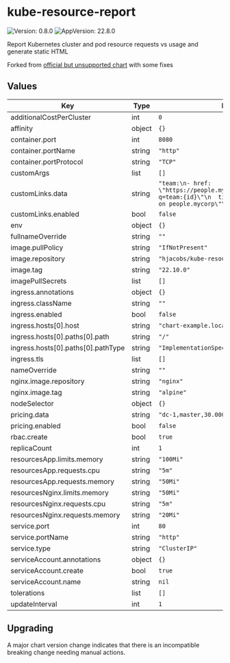 # kube-resource-report

![Version: 0.8.0](https://img.shields.io/badge/Version-0.8.0-informational?style=flat-square) ![AppVersion: 22.8.0](https://img.shields.io/badge/AppVersion-22.8.0-informational?style=flat-square)

Report Kubernetes cluster and pod resource requests vs usage and generate static HTML

Forked from [official but unsupported chart](https://codeberg.org/hjacobs/kube-resource-report/src/branch/main/unsupported/chart/kube-resource-report) with some fixes

## Values

| Key | Type | Default | Description |
|-----|------|---------|-------------|
| additionalCostPerCluster | int | `0` |  |
| affinity | object | `{}` |  |
| container.port | int | `8080` |  |
| container.portName | string | `"http"` |  |
| container.portProtocol | string | `"TCP"` |  |
| customArgs | list | `[]` |  |
| customLinks.data | string | `"team:\n- href: \"https://people.mycorp.example.org/search?q=team:{id}\"\n  title: \"Search team {id} on people.mycorp\"\n  icon: search\n"` |  |
| customLinks.enabled | bool | `false` |  |
| env | object | `{}` |  |
| fullnameOverride | string | `""` |  |
| image.pullPolicy | string | `"IfNotPresent"` |  |
| image.repository | string | `"hjacobs/kube-resource-report"` |  |
| image.tag | string | `"22.10.0"` |  |
| imagePullSecrets | list | `[]` |  |
| ingress.annotations | object | `{}` |  |
| ingress.className | string | `""` |  |
| ingress.enabled | bool | `false` |  |
| ingress.hosts[0].host | string | `"chart-example.local"` |  |
| ingress.hosts[0].paths[0].path | string | `"/"` |  |
| ingress.hosts[0].paths[0].pathType | string | `"ImplementationSpecific"` |  |
| ingress.tls | list | `[]` |  |
| nameOverride | string | `""` |  |
| nginx.image.repository | string | `"nginx"` |  |
| nginx.image.tag | string | `"alpine"` |  |
| nodeSelector | object | `{}` |  |
| pricing.data | string | `"dc-1,master,30.000\ndc-1,worker,500.000\n"` |  |
| pricing.enabled | bool | `false` |  |
| rbac.create | bool | `true` |  |
| replicaCount | int | `1` |  |
| resourcesApp.limits.memory | string | `"100Mi"` |  |
| resourcesApp.requests.cpu | string | `"5m"` |  |
| resourcesApp.requests.memory | string | `"50Mi"` |  |
| resourcesNginx.limits.memory | string | `"50Mi"` |  |
| resourcesNginx.requests.cpu | string | `"5m"` |  |
| resourcesNginx.requests.memory | string | `"20Mi"` |  |
| service.port | int | `80` |  |
| service.portName | string | `"http"` |  |
| service.type | string | `"ClusterIP"` |  |
| serviceAccount.annotations | object | `{}` |  |
| serviceAccount.create | bool | `true` |  |
| serviceAccount.name | string | `nil` |  |
| tolerations | list | `[]` |  |
| updateInterval | int | `1` |  |

## Upgrading

A major chart version change indicates that there is an incompatible breaking change needing manual actions.